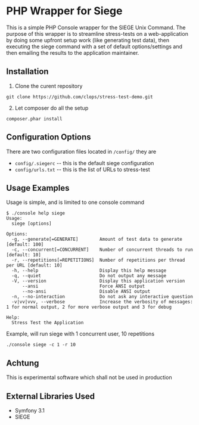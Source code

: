 # PHP Wrapper for Siege

This is a simple PHP Console wrapper for the SIEGE Unix Command. The purpose of this wrapper is to streamline stress-tests on a web-application by doing some upfront setup work (like generating test data), then executing the siege command with a set of default options/settings and then emailing the results to the application maintainer.

## Installation

1. Clone the curent repository

`git clone https://github.com/clops/stress-test-demo.git`

2. Let composer do all the setup

`composer.phar install`

## Configuration Options

There are two configuration files located in `/config/` they are

* `config/.siegerc` -- this is the default siege configuration
* `config/urls.txt` -- this is the list of URLs to stress-test

## Usage Examples

Usage is simple, and is limited to one console command

```
$ ./console help siege
Usage:
  siege [options]

Options:
  -g, --generate[=GENERATE]        Amount of test data to generate [default: 100]
  -c, --concurrent[=CONCURRENT]    Number of concurrent threads to run [default: 10]
  -r, --repetitions[=REPETITIONS]  Number of repetitions per thread per URL [default: 10]
  -h, --help                       Display this help message
  -q, --quiet                      Do not output any message
  -V, --version                    Display this application version
      --ansi                       Force ANSI output
      --no-ansi                    Disable ANSI output
  -n, --no-interaction             Do not ask any interactive question
  -v|vv|vvv, --verbose             Increase the verbosity of messages: 1 for normal output, 2 for more verbose output and 3 for debug

Help:
  Stress Test the Application
```

Example, will run siege with 1 concurrent user, 10 repetitions

`./console siege -c 1 -r 10`

## Achtung
This is experimental software which shall not be used in production

## External Libraries Used
* Symfony 3.1 
* SIEGE